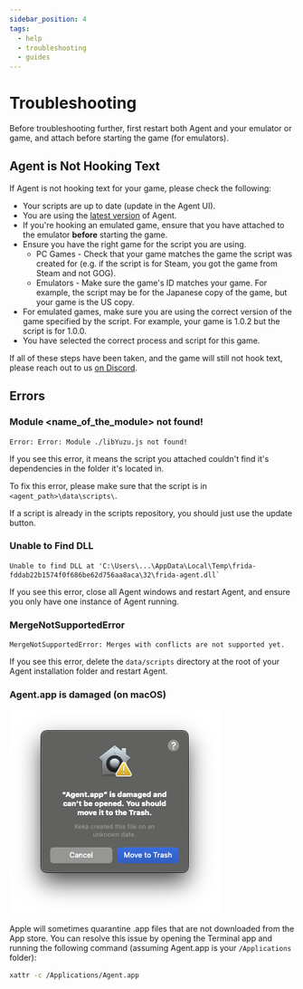 ```yaml
---
sidebar_position: 4
tags:
  - help
  - troubleshooting
  - guides
---
```


# Troubleshooting

Before troubleshooting further, first restart both Agent and your emulator or game, and attach before starting the game (for emulators).

## Agent is Not Hooking Text

If Agent is not hooking text for your game, please check the following:

- Your scripts are up to date (update in the Agent UI).
- You are using the [latest version](https://github.com/0xDC00/agent/releases/latest) of Agent.
- If you're hooking an emulated game, ensure that you have attached to the emulator **before** starting the game.
- Ensure you have the right game for the script you are using.
  - PC Games - Check that your game matches the game the script was created for (e.g. if the script is for Steam, you got the game from Steam and not GOG).
  - Emulators - Make sure the game's ID matches your game. For example, the script may be for the Japanese copy of the game, but your game is the US copy.
- For emulated games, make sure you are using the correct version of the game specified by the script. For example, your game is 1.0.2 but the script is for 1.0.0.
- You have selected the correct process and script for this game.

If all of these steps have been taken, and the game will still not hook text, please reach out to us [on Discord](https://discord.gg/sWeFsmJYJc).

## Errors

### Module <name_of_the_module> not found! 

```
Error: Error: Module ./libYuzu.js not found!
```
If you see this error, it means the script you attached couldn't find it's dependencies in the folder it's located in.

To fix this error, please make sure that the script is in `<agent_path>\data\scripts\`.

If a script is already in the scripts repository, you should just use the update button. 

### Unable to Find DLL

```
Unable to find DLL at 'C:\Users\...\AppData\Local\Temp\frida-fddab22b1574f0f686be62d756aa8aca\32\frida-agent.dll`
```

If you see this error, close all Agent windows and restart Agent, and ensure you only have one instance of Agent running.

### MergeNotSupportedError

```
MergeNotSupportedError: Merges with conflicts are not supported yet.
```

If you see this error, delete the `data/scripts` directory at the root of your Agent installation folder and restart Agent.

### Agent.app is damaged (on macOS)

![](./img/macos.png)

Apple will sometimes quarantine .app files that are not downloaded from the App store. You can resolve this issue by opening the Terminal app and running the following command (assuming Agent.app is your `/Applications` folder):

```bash
xattr -c /Applications/Agent.app
```
